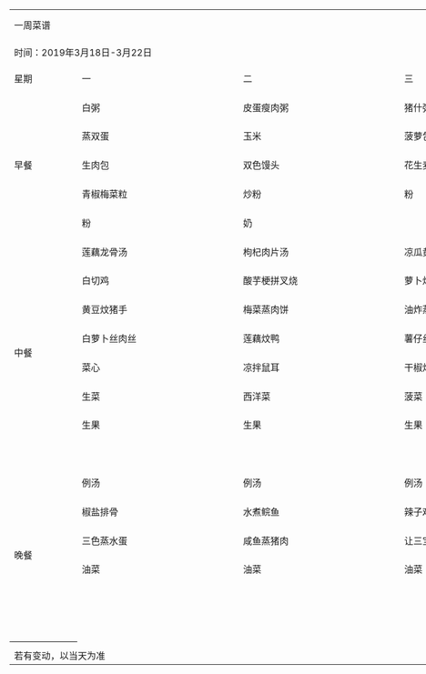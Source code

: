 <table border=0 cellpadding=0 cellspacing=0 width=1534 class=xl649510
 style='border-collapse:collapse;table-layout:fixed;width:1152pt'>
 <col class=xl649510 width=109 style='mso-width-source:userset;mso-width-alt:
 3488;width:82pt'>
 <col class=xl649510 width=285 span=5 style='mso-width-source:userset;
 mso-width-alt:9120;width:214pt'>
 <tr height=54 style='mso-height-source:userset;height:40.5pt'>
  <td colspan=6 height=54 class=xl779510 width=1534 style='height:40.5pt;
  width:1152pt'><a name="RANGE!A1:F24">一周菜谱</a></td>
 </tr>
 <tr height=42 style='mso-height-source:userset;height:31.5pt'>
  <td colspan=6 height=42 class=xl789510 style='height:31.5pt'>时间：2019年3月18日-3月22日</td>
 </tr>
 <tr height=50 style='mso-height-source:userset;height:38.1pt'>
  <td height=50 class=xl659510 width=109 style='height:38.1pt;border-top:none;
  width:82pt'>星期</td>
  <td class=xl659510 width=285 style='border-top:none;border-left:none;
  width:214pt'>一</td>
  <td class=xl659510 width=285 style='border-top:none;border-left:none;
  width:214pt'>二</td>
  <td class=xl659510 width=285 style='border-top:none;border-left:none;
  width:214pt'>三</td>
  <td class=xl659510 width=285 style='border-top:none;border-left:none;
  width:214pt'>四</td>
  <td class=xl659510 width=285 style='border-top:none;border-left:none;
  width:214pt'>五</td>
 </tr>
 <tr height=50 style='mso-height-source:userset;height:38.1pt'>
  <td rowspan=5 height=250 class=xl659510 width=109 style='height:190.5pt;
  border-top:none;width:82pt'>早餐</td>
  <td class=xl669510 width=285 style='border-top:none;border-left:none;
  width:214pt'>白粥</td>
  <td class=xl669510 width=285 style='border-top:none;border-left:none;
  width:214pt'>皮蛋瘦肉粥</td>
  <td class=xl669510 width=285 style='border-top:none;border-left:none;
  width:214pt'>猪什粥</td>
  <td class=xl669510 width=285 style='border-top:none;border-left:none;
  width:214pt'>淮山肉片粥</td>
  <td class=xl669510 width=285 style='border-top:none;border-left:none;
  width:214pt'>枸杞肉片粥</td>
 </tr>
 <tr height=50 style='mso-height-source:userset;height:38.1pt'>
  <td height=50 class=xl679510 width=285 style='height:38.1pt;border-left:none;
  width:214pt'>蒸双蛋</td>
  <td class=xl679510 width=285 style='border-left:none;width:214pt'>玉米</td>
  <td class=xl679510 width=285 style='border-left:none;width:214pt'>菠萝包</td>
  <td class=xl679510 width=285 style='border-left:none;width:214pt'>糕点</td>
  <td class=xl679510 width=285 style='border-left:none;width:214pt'>番薯</td>
 </tr>
 <tr height=50 style='mso-height-source:userset;height:38.1pt'>
  <td height=50 class=xl679510 width=285 style='height:38.1pt;border-left:none;
  width:214pt'>生肉包</td>
  <td class=xl679510 width=285 style='border-left:none;width:214pt'>双色馒头</td>
  <td class=xl679510 width=285 style='border-left:none;width:214pt'>花生麦包</td>
  <td class=xl679510 width=285 style='border-left:none;width:214pt'>油条</td>
  <td class=xl679510 width=285 style='border-left:none;width:214pt'>香芋包</td>
 </tr>
 <tr height=50 style='mso-height-source:userset;height:38.1pt'>
  <td height=50 class=xl679510 width=285 style='height:38.1pt;border-left:none;
  width:214pt'>青椒梅菜粒</td>
  <td class=xl679510 width=285 style='border-left:none;width:214pt'>炒粉</td>
  <td class=xl679510 width=285 style='border-left:none;width:214pt'>粉</td>
  <td class=xl679510 width=285 style='border-left:none;width:214pt'>粉</td>
  <td class=xl679510 width=285 style='border-left:none;width:214pt'>粉</td>
 </tr>
 <tr height=50 style='mso-height-source:userset;height:38.1pt'>
  <td height=50 class=xl689510 width=285 style='height:38.1pt;border-left:none;
  width:214pt'>粉</td>
  <td class=xl689510 width=285 style='border-left:none;width:214pt'>奶</td>
  <td class=xl689510 width=285 style='border-left:none;width:214pt'>　</td>
  <td class=xl689510 width=285 style='border-left:none;width:214pt'>豆浆</td>
  <td class=xl699510 width=285 style='border-left:none;width:214pt'>　</td>
 </tr>
 <tr height=50 style='mso-height-source:userset;height:38.1pt'>
  <td rowspan=8 height=400 class=xl659510 width=109 style='height:304.8pt;
  border-top:none;width:82pt'>中餐</td>
  <td class=xl669510 width=285 style='border-top:none;border-left:none;
  width:214pt'>莲藕龙骨汤</td>
  <td class=xl669510 width=285 style='border-top:none;border-left:none;
  width:214pt'>枸杞肉片汤</td>
  <td class=xl669510 width=285 style='border-top:none;border-left:none;
  width:214pt'>凉瓜黄豆筒骨汤</td>
  <td class=xl709510 width=285 style='border-top:none;border-left:none;
  width:214pt'>剑花猪骨汤</td>
  <td class=xl669510 width=285 style='border-top:none;width:214pt'>例汤</td>
 </tr>
 <tr height=50 style='mso-height-source:userset;height:38.1pt'>
  <td height=50 class=xl679510 width=285 style='height:38.1pt;border-left:none;
  width:214pt'>白切鸡</td>
  <td class=xl719510 width=285 style='border-left:none;width:214pt'>酸芋梗拼叉烧</td>
  <td class=xl679510 width=285 style='width:214pt'>萝卜炆牛杂</td>
  <td class=xl719510 width=285 style='border-left:none;width:214pt'>金针冬菇蒸鸡</td>
  <td class=xl679510 width=285 style='width:214pt'>姜葱炆鱼</td>
 </tr>
 <tr height=50 style='mso-height-source:userset;height:38.1pt'>
  <td height=50 class=xl679510 width=285 style='height:38.1pt;border-left:none;
  width:214pt'>黄豆炆猪手</td>
  <td class=xl719510 width=285 style='border-left:none;width:214pt'>梅菜蒸肉饼</td>
  <td class=xl679510 width=285 style='width:214pt'>油炸蒸靓鱼</td>
  <td class=xl719510 width=285 style='border-left:none;width:214pt'>薯仔炆猪肉</td>
  <td class=xl679510 width=285 style='width:214pt'>紫苏蒸猪什</td>
 </tr>
 <tr height=50 style='mso-height-source:userset;height:38.1pt'>
  <td height=50 class=xl679510 width=285 style='height:38.1pt;border-left:none;
  width:214pt'>白萝卜丝肉丝</td>
  <td class=xl679510 width=285 style='border-left:none;width:214pt'>莲藕炆鸭</td>
  <td class=xl679510 width=285 style='border-left:none;width:214pt'>薯仔丝炒肉丝</td>
  <td class=xl719510 width=285 style='border-left:none;width:214pt'>青瓜炒鱼球</td>
  <td class=xl679510 width=285 style='width:214pt'>时菜炒肉</td>
 </tr>
 <tr height=50 style='mso-height-source:userset;height:38.1pt'>
  <td height=50 class=xl719510 width=285 style='height:38.1pt;border-left:none;
  width:214pt'>菜心</td>
  <td class=xl679510 width=285 style='width:214pt'>凉拌鼠耳</td>
  <td class=xl679510 width=285 style='border-left:none;width:214pt'>干椒炒椰菜</td>
  <td class=xl719510 width=285 style='border-left:none;width:214pt'>凉拌莲藕</td>
  <td class=xl679510 width=285 style='width:214pt'>油菜</td>
 </tr>
 <tr height=50 style='mso-height-source:userset;height:38.1pt'>
  <td height=50 class=xl679510 width=285 style='height:38.1pt;border-left:none;
  width:214pt'>生菜</td>
  <td class=xl679510 width=285 style='border-left:none;width:214pt'>西洋菜</td>
  <td class=xl679510 width=285 style='border-left:none;width:214pt'>菠菜</td>
  <td class=xl719510 width=285 style='border-left:none;width:214pt'>生菜</td>
  <td class=xl679510 width=285 style='width:214pt'>油菜</td>
 </tr>
 <tr height=50 style='mso-height-source:userset;height:38.1pt'>
  <td height=50 class=xl719510 width=285 style='height:38.1pt;border-left:none;
  width:214pt'>生果</td>
  <td class=xl719510 width=285 style='width:214pt'>生果</td>
  <td class=xl719510 width=285 style='width:214pt'>生果</td>
  <td class=xl719510 width=285 style='width:214pt'>生果</td>
  <td class=xl679510 width=285 style='width:214pt'>生果</td>
 </tr>
 <tr height=50 style='mso-height-source:userset;height:38.1pt'>
  <td height=50 class=xl719510 width=285 style='height:38.1pt;border-left:none;
  width:214pt'>　</td>
  <td class=xl679510 width=285 style='width:214pt'>　</td>
  <td class=xl679510 width=285 style='border-left:none;width:214pt'>　</td>
  <td class=xl719510 width=285 style='border-left:none;width:214pt'>　</td>
  <td class=xl679510 width=285 style='width:214pt'>　</td>
 </tr>
 <tr height=50 style='mso-height-source:userset;height:38.1pt'>
  <td rowspan=6 height=300 class=xl669510 width=109 style='border-bottom:.5pt solid black;
  height:228.6pt;border-top:none;width:82pt'>晚餐</td>
  <td class=xl669510 width=285 style='border-left:none;width:214pt'>例汤</td>
  <td class=xl669510 width=285 style='border-left:none;width:214pt'>例汤</td>
  <td class=xl669510 width=285 style='border-left:none;width:214pt'>例汤</td>
  <td class=xl669510 width=285 style='border-left:none;width:214pt'>例汤</td>
  <td class=xl729510 style='border-left:none'>　</td>
 </tr>
 <tr height=50 style='mso-height-source:userset;height:38.1pt'>
  <td height=50 class=xl679510 width=285 style='height:38.1pt;border-left:none;
  width:214pt'>椒盐排骨</td>
  <td class=xl679510 width=285 style='border-left:none;width:214pt'>水煮鲩鱼</td>
  <td class=xl679510 width=285 style='border-left:none;width:214pt'>辣子鸡</td>
  <td class=xl679510 width=285 style='border-left:none;width:214pt'>芥菜炒叉烧</td>
  <td class=xl739510 style='border-left:none'>　</td>
 </tr>
 <tr height=50 style='mso-height-source:userset;height:38.1pt'>
  <td height=50 class=xl679510 width=285 style='height:38.1pt;border-left:none;
  width:214pt'>三色蒸水蛋</td>
  <td class=xl679510 width=285 style='border-left:none;width:214pt'>咸鱼蒸猪肉</td>
  <td class=xl679510 width=285 style='border-left:none;width:214pt'>让三宝</td>
  <td class=xl679510 width=285 style='border-left:none;width:214pt'>葱花炒鸡蛋</td>
  <td class=xl739510 style='border-left:none'>　</td>
 </tr>
 <tr height=50 style='mso-height-source:userset;height:38.1pt'>
  <td height=50 class=xl679510 width=285 style='height:38.1pt;border-left:none;
  width:214pt'>油菜</td>
  <td class=xl679510 width=285 style='border-left:none;width:214pt'>油菜</td>
  <td class=xl679510 width=285 style='border-left:none;width:214pt'>油菜</td>
  <td class=xl679510 width=285 style='border-left:none;width:214pt'>油菜</td>
  <td class=xl739510 style='border-left:none'>　</td>
 </tr>
 <tr height=50 style='mso-height-source:userset;height:38.1pt'>
  <td height=50 class=xl679510 width=285 style='height:38.1pt;border-left:none;
  width:214pt'>　</td>
  <td class=xl679510 width=285 style='border-left:none;width:214pt'>　</td>
  <td class=xl679510 width=285 style='border-left:none;width:214pt'>　</td>
  <td class=xl679510 width=285 style='border-left:none;width:214pt'>　</td>
  <td class=xl739510 style='border-left:none'>　</td>
 </tr>
 <tr height=50 style='mso-height-source:userset;height:38.1pt'>
  <td height=50 class=xl689510 width=285 style='height:38.1pt;border-left:none;
  width:214pt'>　</td>
  <td class=xl689510 width=285 style='border-left:none;width:214pt'>　</td>
  <td class=xl689510 width=285 style='border-left:none;width:214pt'>　</td>
  <td class=xl689510 width=285 style='border-left:none;width:214pt'>　</td>
  <td class=xl749510 style='border-left:none'>　</td>
 </tr>
 <tr height=9 style='mso-height-source:userset;height:6.95pt'>
  <td height=9 class=xl649510 style='height:6.95pt'></td>
  <td class=xl649510></td>
  <td class=xl649510></td>
  <td class=xl649510></td>
  <td class=xl649510></td>
  <td class=xl649510></td>
 </tr>
 <tr height=29 style='height:21.75pt'>
  <td height=29 class=xl759510 colspan=2 style='height:21.75pt'>若有变动，以当天为准<span
  style='mso-spacerun:yes'>&nbsp;</span></td>
  <td class=xl649510></td>
  <td class=xl649510></td>
  <td class=xl649510></td>
  <td class=xl769510></td>
 </tr>
 <![if supportMisalignedColumns]>
 <tr height=0 style='display:none'>
  <td width=109 style='width:82pt'></td>
  <td width=285 style='width:214pt'></td>
  <td width=285 style='width:214pt'></td>
  <td width=285 style='width:214pt'></td>
  <td width=285 style='width:214pt'></td>
  <td width=285 style='width:214pt'></td>
 </tr>
 <![endif]>
</table>